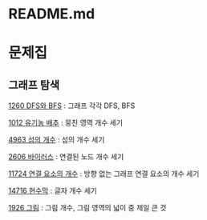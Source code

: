 # README.md



# 문제집



## 그래프 탐색



[1260 DFS와 BFS](https://www.acmicpc.net/problem/1260) : 그래프 각각 DFS, BFS

[1012 유기농 배추](https://www.acmicpc.net/problem/1012) : 뭉친 영역 개수 세기

[4963 섬의 개수](https://www.acmicpc.net/problem/4963) : 섬의 개수 세기

[2606 바이러스](https://www.acmicpc.net/problem/2606) : 연결된 노드 개수 세기

[11724 연결 요소의 개수](https://www.acmicpc.net/problem/11724) : 방향 없는 그래프 연결 요소의 개수 세기

[14716 현수막](https://www.acmicpc.net/problem/14716) : 글자 개수 세기

[1926 그림](https://www.acmicpc.net/problem/1926) : 그림 개수, 그림 영역의 넓이 중 제일 큰 것

